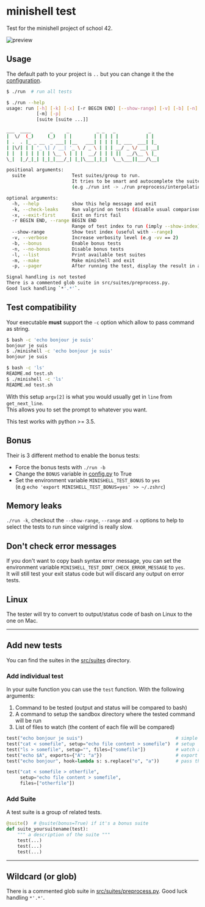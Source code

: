 # minishell test

Test for the minishell project of school 42.

![preview](preview.gif)

## Usage

The default path to your project is `..` but you can change it the the [configuration](src/config.py).

```sh
$ ./run  # run all tests

$ ./run --help
usage: run [-h] [-k] [-x] [-r BEGIN END] [--show-range] [-v] [-b] [-n] [-l]
           [-m] [-p]
           [suite [suite ...]]

___  ____       _     _          _ _   _            _
|  \/  (_)     (_)   | |        | | | | |          | |
| .  . |_ _ __  _ ___| |__   ___| | | | |_ ___  ___| |_
| |\/| | | '_ \| / __| '_ \ / _ \ | | | __/ _ \/ __| __|
| |  | | | | | | \__ \ | | |  __/ | | | ||  __/\__ \ |_
\_|  |_/_|_| |_|_|___/_| |_|\___|_|_|  \__\___||___/\__|

positional arguments:
  suite                 Test suites/group to run.
                        It tries to be smart and autocomplete the suite name
                        (e.g ./run int -> ./run preprocess/interpolation)

optional arguments:
  -h, --help            show this help message and exit
  -k, --check-leaks     Run valgrind on tests (disable usual comparison with bash)
  -x, --exit-first      Exit on first fail
  -r BEGIN END, --range BEGIN END
                        Range of test index to run (imply --show-index)
  --show-range          Show test index (useful with --range)
  -v, --verbose         Increase verbosity level (e.g -vv == 2)
  -b, --bonus           Enable bonus tests
  -n, --no-bonus        Disable bonus tests
  -l, --list            Print available test suites
  -m, --make            Make minishell and exit
  -p, --pager           After running the test, display the result in a pager of your choice

Signal handling is not tested
There is a commented glob suite in src/suites/preprocess.py.
Good luck handling `*'.*'`.
```

## Test compatibility

Your executable **must** support the `-c` option which allow to pass command as string.

```sh
$ bash -c 'echo bonjour je suis'
bonjour je suis
$ ./minishell -c 'echo bonjour je suis'
bonjour je suis

$ bash -c 'ls'
README.md test.sh
$ ./minishell -c 'ls'
README.md test.sh
```

With this setup `argv[2]` is what you would usually get in `line` from `get_next_line`.  
This allows you to set the prompt to whatever you want.

This test works with python >= 3.5.

## Bonus

Their is 3 different method to enable the bonus tests:

* Force the bonus tests with `./run -b`
* Change the `BONUS` variable in [config.py](src/config.py) to True
* Set the environment variable `MINISHELL_TEST_BONUS` to `yes`  
  (e.g `echo 'export MINISHELL_TEST_BONUS=yes' >> ~/.zshrc`)

## Memory leaks

`./run -k`, checkout the `--show-range`, `--range` and `-x` options to help
to select the tests to run since valgrind is really slow.

## Don't check error messages

If you don't want to copy bash syntax error message,
you can set the environment variable `MINISHELL_TEST_DONT_CHECK_ERROR_MESSAGE` to `yes`.  
It will still test your exit status code but will discard any output on error tests.

## Linux

The tester will try to convert to output/status code of bash on Linux to the one on Mac.

---

## Add new tests

You can find the suites in the [src/suites](src/suites) directory.

### Add individual test

In your suite function you can use the `test` function. With the following arguments:

1. Command to be tested (output and status will be compared to bash)
2. A command to setup the sandbox directory where the tested command will be run
3. List of files to watch (the content of each file will be compared)

```python
test("echo bonjour je suis")                                  # simple command
test("cat < somefile", setup="echo file content > somefile")  # setup
test("ls > somefile", setup="", files=["somefile"])           # watch a file
test("echo $A", exports={"A": "a"})                           # export variables in the environment
test("echo bonjour", hook=lambda s: s.replace("o", "a"))      # pass the shell output through a hook function

test("cat < somefile > otherfile",
     setup="echo file content > somefile",
     files=["otherfile"])
```

### Add Suite

A test suite is a group of related tests.

```python
@suite()  # @suite(bonus=True) if it's a bonus suite
def suite_yoursuitename(test):
    """ a description of the suite """
    test(...)
    test(...)
    test(...)
```

---

## Wildcard (or glob)

There is a commented glob suite in [src/suites/preprocess.py](src/suites/preprocess.py).
Good luck handling `*'.*'`.
